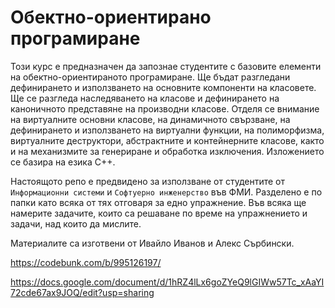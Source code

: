 # Обектно-ориентирано програмиране

Този курс е предназначен да запознае студентите с базовите елементи на обектно-ориентираното програмиране. Ще бъдат разгледани дефинирането и използването на основните компоненти на класовете. Ще се разгледа наследяването на класове и дефинирането на каноничното представяне на производни класове. Отделя се внимание на виртуалните основни класове, на динамичното свързване, на   дефинирането и използването на виртуални функции, на полиморфизма, виртуалните деструктори, абстрактните и контейнерните класове, както и на механизмите за генериране и обработка изключения.
Изложението се базира на езика C++.

Настоящото репо е предвидено за използване от студентите от `Информационни системи` и `Софтуерно инженерство` във ФМИ.
Разделено е по папки като всяка от тях отговаря за едно упражнение. Във всяка ще намерите задачите, които са решаване по време на упражнението и задачи, над които да мислите.

Материалите са изготвени от Ивайло Иванов и Алекс Сърбински.

https://codebunk.com/b/995126197/

https://docs.google.com/document/d/1hRZ4lLx6goZYeQ9lGIWw57Tc_xAaYI72cde67ax9JOQ/edit?usp=sharing
